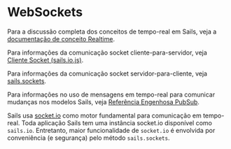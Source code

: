# WebSockets

Para a discussão completa dos conceitos de tempo-real em Sails, veja a [documentação de conceito Realtime](https://sailsjs.com/documentation/concepts/realtime).

Para informações da comunicação socket cliente-para-servidor, veja [Cliente Socket (sails.io.js)](https://sailsjs.com/documentation/reference/web-sockets/socket-client).

Para informações da comunicação socket servidor-para-cliente, veja [sails.sockets](https://sailsjs.com/documentation/reference/web-sockets/sails-sockets).

Para informações no uso de mensagens em tempo-real para comunicar mudanças nos modelos Sails, veja [Referência Engenhosa PubSub](https://sailsjs.com/documentation/reference/web-sockets/resourceful-pub-sub).

Sails usa [socket.io](http://socket.io) como motor fundamental para comunicação em tempo-real. Toda aplicação Sails tem uma instância socket.io disponível como `sails.io`. Entretanto, maior funcionalidade de `socket.io` é envolvida por conveniência (e segurança) pelo método `sails.sockets`.

<docmeta name="displayName" value="WebSockets">

